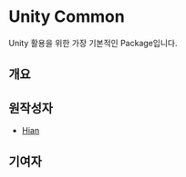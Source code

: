 # Unity Common
Unity 활용을 위한 가장 기본적인 Package입니다.


## 개요

## 원작성자
- [Hian](https://github.com/creator-hian)

## 기여자
